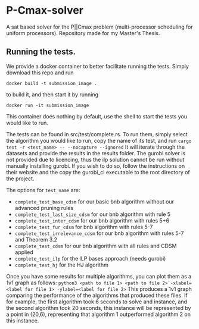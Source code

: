 # P-Cmax-solver

A sat based solver for the P||Cmax problem (multi-processor scheduling for uniform processors).
Repository made for my Master's Thesis.

## Running the tests.

We provide a docker container to better facilitate running the tests.
Simply download this repo and run
```
docker build -t submission_image .
```
to build it, and then start it by running

```
docker run -it submission_image
```

This container does nothing by default, use the shell to start the tests you would like to run.

The tests can be found in src/test/complete.rs. To run them, simply select the algorithm you would like to run, copy the name of its test, and run
```cargo test -r <test_name> -- --nocapture --ignored```
It will iterate through the datasets and provide the results in the results folder.
The gurobi solver is not provided due to licencing, thus the ilp solution cannot be run without manually installing gurobi. If you wish to do so, follow the instructions on their website and the copy the gurobi_ci executable to the root directory of the project.

The options for `test_name` are:
- `complete_test_base_cdsm` for our basic bnb algorithm without our advanced pruning rules
- `complete_test_last_size_cdsm` for our bnb algorithm with rule 5
- `complete_test_inter_cdsm` for our bnb algorithm with rules 5+6
- `complete_test_fur_cdsm` for bnb algorithm with rules 5-7
- `complete_test_irrelevance_cdsm` for our bnb algorithm with rules 5-7 and Theorem 3.2
- `complete_test_cdsm` for our bnb algorithm with all rules and CDSM applied
- `complete_test_ilp` for the ILP bases approach (needs gurobi)
- `complete_test_hj` for the HJ algorithm

Once you have some results for multiple algorithms, you can plot them as a 1v1 graph as follows:
```python3 <path to file 1> <path to file 2>`-xlabel=<label for file 1> -ylabel=<label for file 2>```
This produces a 1v1 graph comparing the performance of the algorithms that produced these files. 
If for example, the first algorithm took 6 seconds to solve and instance, and the second algorithm took 20 seconds, this instance will be represented by a point in (20,6), representing that algorithm 1 outperformed algorithm 2 on this instance.